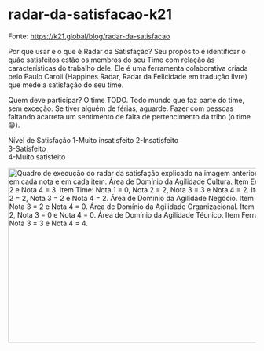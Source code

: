 # radar-da-satisfacao-k21

Fonte: https://k21.global/blog/radar-da-satisfacao

Por que usar e o que é Radar da Satisfação?
Seu propósito é identificar o quão satisfeitos estão os membros do seu Time com relação às características do trabalho dele. Ele é uma ferramenta colaborativa criada pelo Paulo Caroli (Happines Radar, Radar da Felicidade em tradução livre) que mede a satisfação do seu time.

Quem deve participar?
O time TODO. Todo mundo que faz parte do time, sem exceção. Se tiver alguém de férias, aguarde. Fazer com pessoas faltando acarreta um sentimento de falta de pertencimento da tribo (o time 😁).

Nível de Satisfação
1-Muito insatisfeito
2-Insatisfeito	
3-Satisfeito	
4-Muito satisfeito

<img aria-describedby="caption-attachment-17588" class="size-full wp-image-17588" src="https://k21.global/wp-content/uploads/Radar-da-Satisfação-Quadro-com-as-notas.png" alt="Quadro de execução do radar da satisfação explicado na imagem anterior com pequenos post-its colados em cada nota e em cada item. Área de Domínio da Agilidade Cultura. Item Eu: Nota 1 = 2, Nota 2 = 0, Nota 3 = 2 e Nota 4 = 3. Item Time: Nota 1 = 0, Nota 2 = 2, Nota 3 = 3 e Nota 4 = 2. Item Organização: Nota 1 = 1, Nota 2 = 2, Nota 3 = 2 e Nota 4 = 2. Área de Domínio da Agilidade Negócio. Item Entregas: Nota 1 = 2, Nota 2 = 3, Nota 3 = 2 e Nota 4 = 0. Área de Domínio da Agilidade Organizacional. Item Processos: Nota 1 = 5, Nota 2 = 2, Nota 3 = 0 e Nota 4 = 0. Área de Domínio da Agilidade Técnico. Item Ferramentas: Nota 1 = 0, Nota 2 = 0, Nota 3 = 3 e Nota 4 = 4." width="731" height="356" srcset="https://k21.global/wp-content/uploads/Radar-da-Satisfação-Quadro-com-as-notas-200x97.png 200w, https://k21.global/wp-content/uploads/Radar-da-Satisfação-Quadro-com-as-notas-300x146.png 300w, https://k21.global/wp-content/uploads/Radar-da-Satisfação-Quadro-com-as-notas-400x195.png 400w, https://k21.global/wp-content/uploads/Radar-da-Satisfação-Quadro-com-as-notas-600x292.png 600w, https://k21.global/wp-content/uploads/Radar-da-Satisfação-Quadro-com-as-notas.png 731w" sizes="(max-width: 731px) 100vw, 731px">
